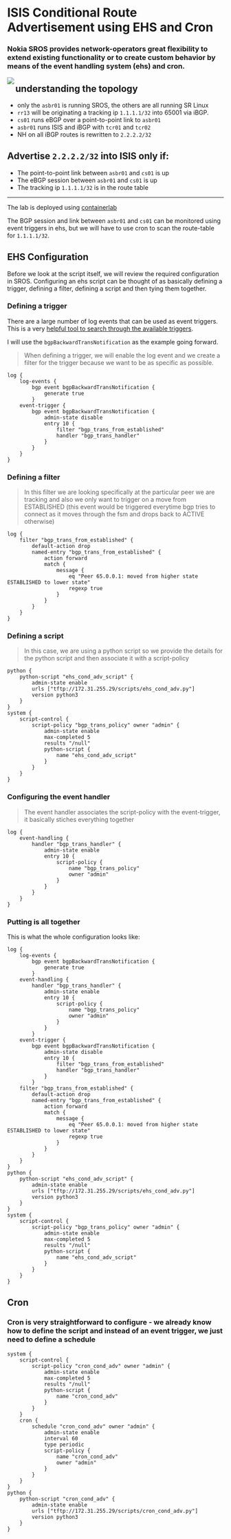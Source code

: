 # ISIS Conditional Route Advertisement using EHS and Cron

### Nokia SROS provides network-operators great flexibility to extend existing functionality or to create custom behavior by means of the event handling system (ehs) and cron.



<img align="left" src="https://github.com/drewelliott/clab_ehs_and_cron/blob/main/images/net_topo.png">

## understanding the topology
- only the `asbr01` is running SROS, the others are all running SR Linux
- `rr13` will be originating a tracking ip `1.1.1.1/32` into 65001 via iBGP. 
- `cs01` runs eBGP over a point-to-point link to `asbr01`
- `asbr01` runs ISIS and iBGP with `tcr01` and `tcr02`
- NH on all iBGP routes is rewritten to `2.2.2.2/32`

## Advertise `2.2.2.2/32` into ISIS only if:
- The point-to-point link between `asbr01` and `cs01` is up
- The eBGP session between `asbr01` and `cs01` is up
- The tracking ip `1.1.1.1/32` is in the route table

---

The lab is deployed using [containerlab](https://containerlab.dev)

The BGP session and link between `asbr01` and `cs01` can be monitored using event triggers in ehs, but we will have to use cron to scan the route-table for `1.1.1.1/32`.

## EHS Configuration

Before we look at the script itself, we will review the required configuration in SROS. Configuring an ehs script can be thought of as basically defining a trigger, defining a filter, defining a script and then tying them together. 

### Defining a trigger
There are a large number of log events that can be used as event triggers. This is a very [helpful tool to search through the available triggers](https://documentation.nokia.com/html/LETOOL2210R1/LETOOL2210R1/events.html). 

I will use the `bgpBackwardTransNotification` as the example going forward.

> When defining a trigger, we will enable the log event and we create a filter for the trigger because we want to be as specific as possible.

```
log {
    log-events {
        bgp event bgpBackwardTransNotification {
            generate true
        }
    event-trigger {
        bgp event bgpBackwardTransNotification {
            admin-state disable
            entry 10 {
                filter "bgp_trans_from_established"
                handler "bgp_trans_handler"
            }
        }
    }
}
```
### Defining a filter

> In this filter we are looking specifically at the particular peer we are tracking and also we only want to trigger on a move from ESTABLISHED (this event would be triggered everytime bgp tries to connect as it moves through the fsm and drops back to ACTIVE otherwise)

```
log {
    filter "bgp_trans_from_established" {
        default-action drop
        named-entry "bgp_trans_from_established" {
            action forward
            match {
                message {
                    eq "Peer 65.0.0.1: moved from higher state ESTABLISHED to lower state"
                    regexp true
                }
            }
        }
    }
}
```
### Defining a script

> In this case, we are using a python script so we provide the details for the python script and then associate it with a script-policy
```
python {
    python-script "ehs_cond_adv_script" {
        admin-state enable
        urls ["tftp://172.31.255.29/scripts/ehs_cond_adv.py"]
        version python3
    }
}
system {
    script-control {
        script-policy "bgp_trans_policy" owner "admin" {
            admin-state enable
            max-completed 5
            results "/null"
            python-script {
                name "ehs_cond_adv_script"
            }
        }
    }
}
```

### Configuring the event handler
> The event handler associates the script-policy with the event-trigger, it basically stiches everything together

```
log {
    event-handling {
        handler "bgp_trans_handler" {
            admin-state enable
            entry 10 {
                script-policy {
                    name "bgp_trans_policy"
                    owner "admin"
                }
            }
        }
    }
}
```

### Putting is all together

This is what the whole configuration looks like:

```
log {
    log-events {
        bgp event bgpBackwardTransNotification {
            generate true
        }
    event-handling {
        handler "bgp_trans_handler" {
            admin-state enable
            entry 10 {
                script-policy {
                    name "bgp_trans_policy"
                    owner "admin"
                }
            }
        }
    event-trigger {
        bgp event bgpBackwardTransNotification {
            admin-state disable
            entry 10 {
                filter "bgp_trans_from_established"
                handler "bgp_trans_handler"
            }
        }
    filter "bgp_trans_from_established" {
        default-action drop
        named-entry "bgp_trans_from_established" {
            action forward
            match {
                message {
                    eq "Peer 65.0.0.1: moved from higher state ESTABLISHED to lower state"
                    regexp true
                }
            }
        }
    }
}
python {
    python-script "ehs_cond_adv_script" {
        admin-state enable
        urls ["tftp://172.31.255.29/scripts/ehs_cond_adv.py"]
        version python3
    }
}
system {
    script-control {
        script-policy "bgp_trans_policy" owner "admin" {
            admin-state enable
            max-completed 5
            results "/null"
            python-script {
                name "ehs_cond_adv_script"
            }
        }
    }
}
```

## Cron

### Cron is very straightforward to configure - we already know how to define the script and instead of an event trigger, we just need to define a schedule

```
system {
    script-control {
        script-policy "cron_cond_adv" owner "admin" {
            admin-state enable
            max-completed 5
            results "/null"
            python-script {
                name "cron_cond_adv"
            }
        }
    }
    cron {
        schedule "cron_cond_adv" owner "admin" {
            admin-state enable
            interval 60
            type periodic
            script-policy {
                name "cron_cond_adv"
                owner "admin"
            }
        }
    }
}
python {
    python-script "cron_cond_adv" {
        admin-state enable
        urls ["tftp://172.31.255.29/scripts/cron_cond_adv.py"]
        version python3
    }
}
```
